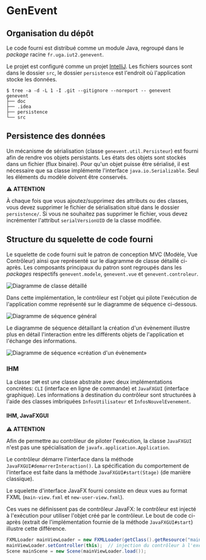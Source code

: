 # GenEvent

## Organisation du dépôt

Le code fourni est distribué comme un module Java, regroupé dans le *package* racine `fr.uga.iut2.genevent`.

Le projet est configuré comme un projet [IntelliJ](https://www.jetbrains.com/fr-fr/idea/).
Les fichiers sources sont dans le dossier `src`, le dossier `persistence` est l'endroit où l'application stocke les données.


```console
$ tree -a -d -L 1 -I .git --gitignore --noreport -- genevent
genevent
├── doc
├── .idea
├── persistence
└── src
```


## Persistence des données

Un mécanisme de sérialisation (classe `genevent.util.Persisteur`) est fourni afin de rendre vos objets persistants.
Les états des objets sont stockés dans un fichier (flux binaire).
Pour qu'un objet puisse être sérialisé, il est nécessaire que sa classe implémente l'interface `java.io.Serializable`.
Seul les éléments du modèle doivent être conservés.

>>>
:warning: **ATTENTION**

À chaque fois que vous ajoutez/supprimez des attributs ou des classes, vous devez supprimer le fichier de sérialisation situé dans le dossier `persistence/`.
Si vous ne souhaitez pas supprimer le fichier, vous devez incrémenter l'attribut `serialVersionUID` de la classe modifiée.
>>>


## Structure du squelette de code fourni

Le squelette de code fourni suit le patron de conception MVC (Modèle, Vue Contrôleur) ainsi que représenté sur le diagramme de classe détaillé ci-après.
Les composants principaux du patron sont regroupés dans les *packages* respectifs `genevent.modele`, `genevent.vue` et `genevent.controleur`.

![Diagramme de classe détaillé](doc/imgs/diagramme-classe_détaillé.svg)

Dans cette implémentation, le contrôleur est l'objet qui pilote l'exécution de l'application comme représenté sur le diagramme de séquence ci-dessous.

![Diagramme de séquence général](doc/imgs/diagramme-séquence_général.svg)

Le diagramme de séquence détaillant la création d'un évènement illustre plus en détail l'interaction entre les différents objets de l'application et l'échange des informations.

![Diagramme de séquence «création d'un évènement»](doc/imgs/diagramme-séquence_création-évènement.svg)


### IHM

La classe `IHM` est une classe abstraite avec deux implémentations concrètes: `CLI` (interface en ligne de commande) et `JavaFXGUI` (interface graphique).
Les informations à destination du contrôleur sont structurées à l'aide des classes imbriquées `InfosUtilisateur` et `InfosNouvelEvenement`.


#### IHM, JavaFXGUI

>>>
:warning: **ATTENTION**

Afin de permettre au contrôleur de piloter l'exécution, la classe `JavaFXGUI` n'est pas une spécialisation de `javafx.application.Application`.
>>>

Le contrôleur démarre l'interface dans la méthode `JavaFXGUI#demarrerInteraction()`.
La spécification du comportement de l'interface est faite dans la méthode `JavaFXGUI#start(Stage)` (de manière classique).

Le squelette d'interface JavaFX fourni consiste en deux vues au format FXML (`main-view.fxml` et `new-user-view.fxml`).

Ces vues ne définissent pas de contrôleur JavaFX: le contrôleur est injecté à l'exécution pour utiliser l'objet créé par le contrôleur.
Le bout de code ci-après (extrait de l'implémentation fournie de la méthode `JavaFXGUI#start`) illustre cette différence.
```java
FXMLLoader mainViewLoader = new FXMLLoader(getClass().getResource("main-view.fxml"));
mainViewLoader.setController(this);  // injection du contrôleur à l'exécution
Scene mainScene = new Scene(mainViewLoader.load());
```

